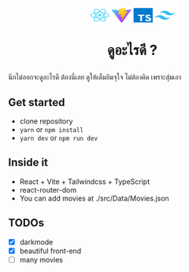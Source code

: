 <p align="center">
<img align="center" alt="React" height="30" width="40" src="https://raw.githubusercontent.com/devicons/devicon/master/icons/react/react-original.svg">
<img align="center" alt="vite" height="30" width="40" src="https://github.com/Arikato111/what-to-read/raw/main/public/vite.svg">
<img align="center" alt="Ts" height="30" width="40" src="https://raw.githubusercontent.com/devicons/devicon/master/icons/typescript/typescript-original.svg">
<img align="center" alt="Ts" height="30" width="40" src="https://github.com/devicons/devicon/raw/master/icons/tailwindcss/tailwindcss-plain.svg">
</p>

# <p align="center">ดูอะไรดี ?</p>

นึกไม่ออกจะดูอะไรดี ต้องนี่เลย ดูให้เต็มอิมจุใจ ไม่ต้องคิด เพราะสุ่มเอา

## Get started

- clone repository
- `yarn` or `npm install`
- `yarn dev` or `npm run dev`

## Inside it

- React + Vite + Tailwindcss + TypeScript
- react-router-dom
- You can add movies at ./src/Data/Movies.json


## TODOs

- [x] darkmode 
- [x] beautiful front-end 
- [ ] many movies